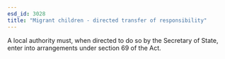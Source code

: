 ```yaml
---
esd_id: 3028
title: "Migrant children - directed transfer of responsibility"
---
```


A local authority must, when directed to do so by the Secretary of State, enter into arrangements under section 69 of the Act. 

